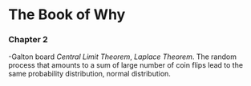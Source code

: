 # The Book of Why



### Chapter 2

-Galton board
*Central Limit Theorem*, *Laplace Theorem*.
The random process that amounts to a sum of large number of coin flips lead to the same probability distribution, normal distribution.

